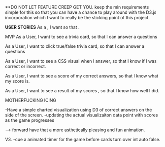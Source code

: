 **DO NOT LET FEATURE CREEP GET YOU.
keep the min requirements simple for this so that you can have a
chance to play around with the D3.js incorporation which I want to
really be the sticking point of this project.

**USER STORIES**
As a <type of user>, I want <some goal> so that <some reason>.

MVP
As a User, I want to see a trivia card, so that I can answer a questions

As a User, I want to click true/false trivia card, so that I can answer a questions

As a User, I want to see a CSS visual when I answer, so that I know if I was correct or incorrect.

As a User, I want to see a score of my correct answers, so that I know what my score is.

As a User, I want to see a result of my
scores , so that I know how well I did.

MOTHERFUCKING ICING

-Have a simple charted visualization using D3 of correct answers on the side of the screen.
  -updating the actual visualizaiton data point with scores as the game progresses

--> forward have that a more asthetically pleasing and fun animation.

V3.
-cue a animated timer for the game before cards turn over int auto false.
